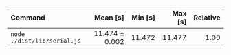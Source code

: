 | Command | Mean [s] | Min [s] | Max [s] | Relative |
|:---|---:|---:|---:|---:|
| `node ./dist/lib/serial.js` | 11.474 ± 0.002 | 11.472 | 11.477 | 1.00 |
